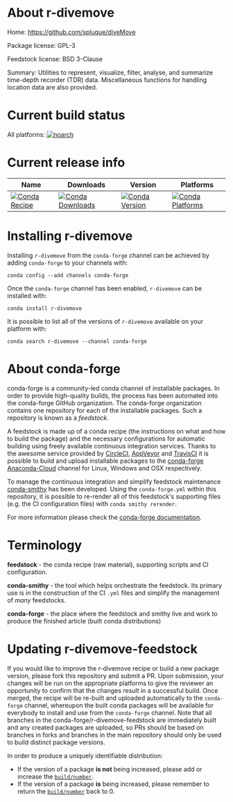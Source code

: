 About r-divemove
================

Home: https://github.com/spluque/diveMove

Package license: GPL-3

Feedstock license: BSD 3-Clause

Summary: Utilities to represent, visualize, filter, analyse, and summarize time-depth recorder (TDR) data.  Miscellaneous functions for handling location data are also provided.



Current build status
====================

All platforms:
[![noarch](https://img.shields.io/circleci/project/github/conda-forge/r-divemove-feedstock/master.svg?label=noarch)](https://circleci.com/gh/conda-forge/r-divemove-feedstock)

Current release info
====================

| Name | Downloads | Version | Platforms |
| --- | --- | --- | --- |
| [![Conda Recipe](https://img.shields.io/badge/recipe-r--divemove-green.svg)](https://anaconda.org/conda-forge/r-divemove) | [![Conda Downloads](https://img.shields.io/conda/dn/conda-forge/r-divemove.svg)](https://anaconda.org/conda-forge/r-divemove) | [![Conda Version](https://img.shields.io/conda/vn/conda-forge/r-divemove.svg)](https://anaconda.org/conda-forge/r-divemove) | [![Conda Platforms](https://img.shields.io/conda/pn/conda-forge/r-divemove.svg)](https://anaconda.org/conda-forge/r-divemove) |

Installing r-divemove
=====================

Installing `r-divemove` from the `conda-forge` channel can be achieved by adding `conda-forge` to your channels with:

```
conda config --add channels conda-forge
```

Once the `conda-forge` channel has been enabled, `r-divemove` can be installed with:

```
conda install r-divemove
```

It is possible to list all of the versions of `r-divemove` available on your platform with:

```
conda search r-divemove --channel conda-forge
```


About conda-forge
=================

conda-forge is a community-led conda channel of installable packages.
In order to provide high-quality builds, the process has been automated into the
conda-forge GitHub organization. The conda-forge organization contains one repository
for each of the installable packages. Such a repository is known as a *feedstock*.

A feedstock is made up of a conda recipe (the instructions on what and how to build
the package) and the necessary configurations for automatic building using freely
available continuous integration services. Thanks to the awesome service provided by
[CircleCI](https://circleci.com/), [AppVeyor](https://www.appveyor.com/)
and [TravisCI](https://travis-ci.org/) it is possible to build and upload installable
packages to the [conda-forge](https://anaconda.org/conda-forge)
[Anaconda-Cloud](https://anaconda.org/) channel for Linux, Windows and OSX respectively.

To manage the continuous integration and simplify feedstock maintenance
[conda-smithy](https://github.com/conda-forge/conda-smithy) has been developed.
Using the ``conda-forge.yml`` within this repository, it is possible to re-render all of
this feedstock's supporting files (e.g. the CI configuration files) with ``conda smithy rerender``.

For more information please check the [conda-forge documentation](https://conda-forge.org/docs/).

Terminology
===========

**feedstock** - the conda recipe (raw material), supporting scripts and CI configuration.

**conda-smithy** - the tool which helps orchestrate the feedstock.
                   Its primary use is in the construction of the CI ``.yml`` files
                   and simplify the management of *many* feedstocks.

**conda-forge** - the place where the feedstock and smithy live and work to
                  produce the finished article (built conda distributions)


Updating r-divemove-feedstock
=============================

If you would like to improve the r-divemove recipe or build a new
package version, please fork this repository and submit a PR. Upon submission,
your changes will be run on the appropriate platforms to give the reviewer an
opportunity to confirm that the changes result in a successful build. Once
merged, the recipe will be re-built and uploaded automatically to the
`conda-forge` channel, whereupon the built conda packages will be available for
everybody to install and use from the `conda-forge` channel.
Note that all branches in the conda-forge/r-divemove-feedstock are
immediately built and any created packages are uploaded, so PRs should be based
on branches in forks and branches in the main repository should only be used to
build distinct package versions.

In order to produce a uniquely identifiable distribution:
 * If the version of a package **is not** being increased, please add or increase
   the [``build/number``](https://conda.io/docs/user-guide/tasks/build-packages/define-metadata.html#build-number-and-string).
 * If the version of a package **is** being increased, please remember to return
   the [``build/number``](https://conda.io/docs/user-guide/tasks/build-packages/define-metadata.html#build-number-and-string)
   back to 0.
